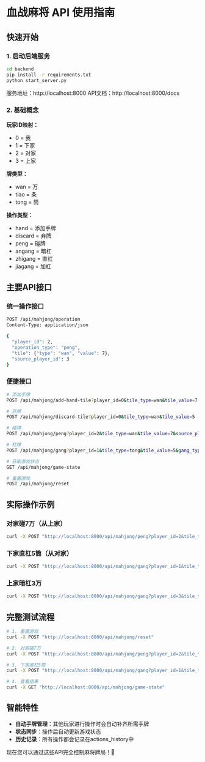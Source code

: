 # 血战麻将 API 使用指南

## 快速开始

### 1. 启动后端服务

```bash
cd backend
pip install -r requirements.txt
python start_server.py
```

服务地址：http://localhost:8000
API文档：http://localhost:8000/docs

### 2. 基础概念

**玩家ID映射：**
- 0 = 我
- 1 = 下家  
- 2 = 对家
- 3 = 上家

**牌类型：**
- wan = 万
- tiao = 条
- tong = 筒

**操作类型：**
- hand = 添加手牌
- discard = 弃牌
- peng = 碰牌
- angang = 暗杠
- zhigang = 直杠
- jiagang = 加杠

## 主要API接口

### 统一操作接口

```bash
POST /api/mahjong/operation
Content-Type: application/json

{
  "player_id": 2,
  "operation_type": "peng", 
  "tile": {"type": "wan", "value": 7},
  "source_player_id": 3
}
```

### 便捷接口

```bash
# 添加手牌
POST /api/mahjong/add-hand-tile?player_id=0&tile_type=wan&tile_value=7

# 弃牌
POST /api/mahjong/discard-tile?player_id=0&tile_type=wan&tile_value=5

# 碰牌
POST /api/mahjong/peng?player_id=2&tile_type=wan&tile_value=7&source_player_id=3

# 杠牌
POST /api/mahjong/gang?player_id=1&tile_type=tong&tile_value=5&gang_type=zhigang&source_player_id=2

# 获取游戏状态
GET /api/mahjong/game-state

# 重置游戏
POST /api/mahjong/reset
```

## 实际操作示例

### 对家碰7万（从上家）

```bash
curl -X POST "http://localhost:8000/api/mahjong/peng?player_id=2&tile_type=wan&tile_value=7&source_player_id=3"
```

### 下家直杠5筒（从对家）

```bash
curl -X POST "http://localhost:8000/api/mahjong/gang?player_id=1&tile_type=tong&tile_value=5&gang_type=zhigang&source_player_id=2"
```

### 上家暗杠3万

```bash
curl -X POST "http://localhost:8000/api/mahjong/gang?player_id=3&tile_type=wan&tile_value=3&gang_type=angang"
```

## 完整测试流程

```bash
# 1. 重置游戏
curl -X POST "http://localhost:8000/api/mahjong/reset"

# 2. 对家碰7万
curl -X POST "http://localhost:8000/api/mahjong/peng?player_id=2&tile_type=wan&tile_value=7&source_player_id=3"

# 3. 下家直杠5筒  
curl -X POST "http://localhost:8000/api/mahjong/gang?player_id=1&tile_type=tong&tile_value=5&gang_type=zhigang&source_player_id=2"

# 4. 查看结果
curl -X GET "http://localhost:8000/api/mahjong/game-state"
```

## 智能特性

- **自动手牌管理**：其他玩家进行操作时会自动补齐所需手牌
- **状态同步**：操作后自动更新游戏状态
- **历史记录**：所有操作都会记录在actions_history中

现在您可以通过这些API完全控制麻将牌局！🎊 
